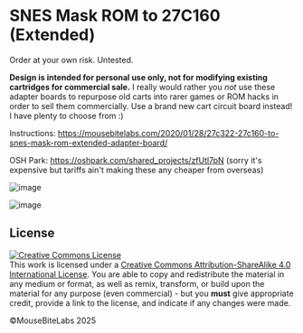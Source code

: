 # SNES Mask ROM to 27C160 (Extended)

Order at your own risk. Untested. 

**Design is intended for personal use only, not for modifying existing cartridges for commercial sale.** I really would rather you *not* use these adapter boards to repurpose old carts into rarer games or ROM hacks in order to sell them commercially. Use a brand new cart circuit board instead! I have plenty to choose from :)

Instructions: https://mousebitelabs.com/2020/01/28/27c322-27c160-to-snes-mask-rom-extended-adapter-board/

OSH Park: https://oshpark.com/shared_projects/zfUtl7pN (sorry it's expensive but tariffs ain't making these any cheaper from overseas)

![image](https://github.com/user-attachments/assets/0ac06929-fcbd-4a66-a4d8-f67244abb27e)

![image](https://github.com/user-attachments/assets/490c7f90-8a45-448b-83d7-8371159ad785)

## License

<a rel="license" href="http://creativecommons.org/licenses/by-sa/4.0/"><img alt="Creative Commons License" style="border-width:0" src="https://i.creativecommons.org/l/by-sa/4.0/80x15.png" /></a><br />This work is licensed under a <a rel="license" href="http://creativecommons.org/licenses/by-sa/4.0/">Creative Commons Attribution-ShareAlike 4.0 International License</a>. You are able to copy and redistribute the material in any medium or format, as well as remix, transform, or build upon the material for any purpose (even commercial) - but you **must** give appropriate credit, provide a link to the license, and indicate if any changes were made.

©MouseBiteLabs 2025
